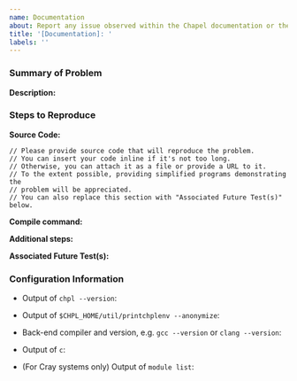 ```yaml
---
name: Documentation
about: Report any issue observed within the Chapel documentation or the `chpldoc` tool.
title: '[Documentation]: '
labels: ''
---
```


### Summary of Problem

**Description:**
<!--
What did you observe when encountering this issue?
What did you expect to observe?
-->

### Steps to Reproduce

**Source Code:**

```chapel
// Please provide source code that will reproduce the problem.
// You can insert your code inline if it's not too long.
// Otherwise, you can attach it as a file or provide a URL to it.
// To the extent possible, providing simplified programs demonstrating the
// problem will be appreciated.
// You can also replace this section with "Associated Future Test(s)" below.
```

**Compile command:**
<!-- e.g. `chpldoc foo.chpl` -->

**Additional steps:**
<!-- Are there any additional steps needed to demonstrate the issue beyond calling `chpldoc`? -->

**Associated Future Test(s):**
<!--
Are there any tests in Chapel's test system that demonstrate this issue?
e.g. [`test/path/to/foo.chpl`](
      https://github.com/chapel-lang/chapel/blob/main/test/path/to/foo.chpl
      ) #1234
-->

### Configuration Information

- Output of `chpl --version`:
- Output of `$CHPL_HOME/util/printchplenv --anonymize`:
- Back-end compiler and version, e.g. `gcc --version` or `clang --version`:
- Output of `c`:

- (For Cray systems only) Output of `module list`:
